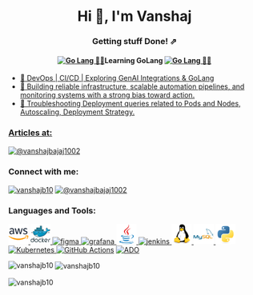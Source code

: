 <!-- <h1 align="center">Hi 👋, I'm Vanshaj</h1>
<h3 align="center"> Getting stuff Done! ⇗ </h3>

[![An image of @vanshajb10's Holopin badges, which is a link to view their full Holopin profile](https://holopin.me/vanshajb10)](https://holopin.io/@vanshajb10)

<p align="left"> <img src="https://komarev.com/ghpvc/?username=vanshajb10&label=Profile%20views&color=0e75b6&style=flat" alt="vanshajb10" /> </p>

- 🚀 DevOps | CI/CD | Exploring GenAI Integrations & GoLang  
- 🎯 Building reliable infrastructure, scalable automation pipelines, and monitoring systems with a strong bias toward action.
- 🚀 Troubleshooting Deployment queries related to Pods and Nodes, Autoscaling, Deployment Strategy.


<h3 align="left">Connect with me:</h3>
<p align="left">
<a href="https://twitter.com/v10027" target="blank"><img align="center" src="https://raw.githubusercontent.com/rahuldkjain/github-profile-readme-generator/master/src/images/icons/Social/twitter.svg" alt="v10027" height="30" width="40" /></a>
<a href="https://linkedin.com/in/vanshaj bajaj" target="blank"><img align="center" src="https://raw.githubusercontent.com/rahuldkjain/github-profile-readme-generator/master/src/images/icons/Social/linked-in-alt.svg" alt="vanshaj bajaj" height="30" width="40" /></a>
<a href="https://www.codechef.com/users/vanshaj10" target="blank"><img align="center" src="https://cdn.jsdelivr.net/npm/simple-icons@3.1.0/icons/codechef.svg" alt="vanshaj10" height="30" width="40" /></a>
<a href="https://www.hackerrank.com/vanshajbajaj1002" target="blank"><img align="center" src="https://raw.githubusercontent.com/rahuldkjain/github-profile-readme-generator/master/src/images/icons/Social/hackerrank.svg" alt="vanshajbajaj1002" height="30" width="40" /></a>
<a href="https://www.leetcode.com/vanshaj10" target="blank"><img align="center" src="https://raw.githubusercontent.com/rahuldkjain/github-profile-readme-generator/master/src/images/icons/Social/leet-code.svg" alt="vanshaj10" height="30" width="40" /></a>
</p>

<h3 align="left">Languages and Tools:</h3>
<p align="left"> 
<a href="https://aws.amazon.com" target="_blank" rel="noreferrer"> <img src="https://raw.githubusercontent.com/devicons/devicon/master/icons/amazonwebservices/amazonwebservices-original-wordmark.svg" alt="aws" width="40" height="40"/> </a> 

<a href="https://www.w3schools.com/cpp/" target="_blank" rel="noreferrer"> <img src="https://raw.githubusercontent.com/devicons/devicon/master/icons/cplusplus/cplusplus-original.svg" alt="cplusplus" width="40" height="40"/> </a> 
<a href="https://www.w3schools.com/css/" target="_blank" rel="noreferrer"> <img src="https://raw.githubusercontent.com/devicons/devicon/master/icons/css3/css3-original-wordmark.svg" alt="css3" width="40" height="40"/> </a> 
<a href="https://www.figma.com/" target="_blank" rel="noreferrer"> <img src="https://www.vectorlogo.zone/logos/figma/figma-icon.svg" alt="figma" width="40" height="40"/> </a> 
<a href="https://www.w3.org/html/" target="_blank" rel="noreferrer"> <img src="https://raw.githubusercontent.com/devicons/devicon/master/icons/html5/html5-original-wordmark.svg" alt="html5" width="40" height="40"/> </a> 
<a href="https://www.java.com" target="_blank" rel="noreferrer"> <img src="https://raw.githubusercontent.com/devicons/devicon/master/icons/java/java-original.svg" alt="java" width="40" height="40"/> </a>  
<a href="https://www.mysql.com/" target="_blank" rel="noreferrer"> <img src="https://raw.githubusercontent.com/devicons/devicon/master/icons/mysql/mysql-original-wordmark.svg" alt="mysql" width="40" height="40"/> </a> 

</p>

<p align="left"> <a href="https://www.credly.com/badges/26dc2502-ccc8-4e93-94ab-6d9d90f5c58a/public_url" target="_blank" rel="noreferrer"> <img src="https://images.credly.com/size/220x220/images/73e4a58b-a8ef-41a3-a7db-9183dd269882/image.png" alt="aws" width="100" height="100"/> </a>
</p>
-->

<h1 align="center">Hi 👋, I'm Vanshaj</h1>
<h3 align="center"> Getting stuff Done! ⇗ </h3>
<h4 align="center"> <a href=""><img src="https://icon.icepanel.io/Technology/svg/Go.svg" alt="Go Lang 🧙‍♂️" width="30" height="30"/></a>Learning GoLang <a href=""><img src="https://icon.icepanel.io/Technology/svg/Go.svg" alt="Go Lang 🧙‍♂️" width="30" height="30"/></h4>

<!--
<p align="left"> <a href="https://github.com/ryo-ma/github-profile-trophy"><img src="https://github-profile-trophy.vercel.app/?username=vanshajb10" alt="vanshajb10" /></a> </p>
-->

- 🚀 DevOps | CI/CD | Exploring GenAI Integrations & GoLang  
- 🎯 Building reliable infrastructure, scalable automation pipelines, and monitoring systems with a strong bias toward action.
- 🚀 Troubleshooting Deployment queries related to Pods and Nodes, Autoscaling, Deployment Strategy.


### Articles at: 
<a href="https://medium.com/@vanshajbajaj1002" target="blank"><img align="center" src="https://raw.githubusercontent.com/rahuldkjain/github-profile-readme-generator/master/src/images/icons/Social/medium.svg" alt="@vanshajbajaj1002" height="30" width="40" /></a>


<h3 align="left">Connect with me:</h3>
<p align="left">
<a href="https://linkedin.com/in/vanshajb10" target="blank"><img align="center" src="https://raw.githubusercontent.com/rahuldkjain/github-profile-readme-generator/master/src/images/icons/Social/linked-in-alt.svg" alt="vanshajb10" height="30" width="40" /></a>
<a href="https://medium.com/@vanshajbajaj1002" target="blank"><img align="center" src="https://raw.githubusercontent.com/rahuldkjain/github-profile-readme-generator/master/src/images/icons/Social/medium.svg" alt="@vanshajbajaj1002" height="30" width="40" /></a>

<!-- ### Coding Profiles
<a href="https://www.codechef.com/users/vanshaj10" target="blank"><img align="center" src="https://cdn.jsdelivr.net/npm/simple-icons@3.1.0/icons/codechef.svg" alt="vanshaj10" height="30" width="40" /></a>
<a href="https://www.hackerrank.com/vanshajbajaj1002" target="blank"><img align="center" src="https://raw.githubusercontent.com/rahuldkjain/github-profile-readme-generator/master/src/images/icons/Social/hackerrank.svg" alt="vanshajbajaj1002" height="30" width="40" /></a>
<a href="https://www.leetcode.com/vanshaj10" target="blank"><img align="center" src="https://raw.githubusercontent.com/rahuldkjain/github-profile-readme-generator/master/src/images/icons/Social/leet-code.svg" alt="vanshaj10" height="30" width="40" /></a>
-->
</p>


<h3 align="left">Languages and Tools:</h3>
<p align="left"> 
  <a href="https://aws.amazon.com" target="_blank" rel="noreferrer"> <img src="https://raw.githubusercontent.com/devicons/devicon/master/icons/amazonwebservices/amazonwebservices-original-wordmark.svg" alt="aws" width="40" height="40"/> </a> 
  <a href="https://www.docker.com/" target="_blank" rel="noreferrer"> <img src="https://raw.githubusercontent.com/devicons/devicon/master/icons/docker/docker-original-wordmark.svg" alt="docker" width="40" height="40"/> </a> 
  <a href="https://www.figma.com/" target="_blank" rel="noreferrer"> <img src="https://www.vectorlogo.zone/logos/figma/figma-icon.svg" alt="figma" width="40" height="40"/> </a> <a href="https://grafana.com" target="_blank" rel="noreferrer"> <img src="https://www.vectorlogo.zone/logos/grafana/grafana-icon.svg" alt="grafana" width="40" height="40"/> </a> 
  <a href="https://www.java.com" target="_blank" rel="noreferrer"> <img src="https://raw.githubusercontent.com/devicons/devicon/master/icons/java/java-original.svg" alt="java" width="40" height="40"/> </a> 
  <a href="https://www.jenkins.io" target="_blank" rel="noreferrer"> <img src="https://www.vectorlogo.zone/logos/jenkins/jenkins-icon.svg" alt="jenkins" width="40" height="40"/> </a> 
  <a href="https://www.linux.org/" target="_blank" rel="noreferrer"> <img src="https://raw.githubusercontent.com/devicons/devicon/master/icons/linux/linux-original.svg" alt="linux" width="40" height="40"/> </a>     <a href="https://www.mysql.com/" target="_blank" rel="noreferrer"> <img src="https://raw.githubusercontent.com/devicons/devicon/master/icons/mysql/mysql-original-wordmark.svg" alt="mysql" width="40" height="40"/> </a> 
  <a href="https://www.python.org" target="_blank" rel="noreferrer"> <img src="https://raw.githubusercontent.com/devicons/devicon/master/icons/python/python-original.svg" alt="python" width="40" height="40"/> </a> 
  <a href=""><img src="https://www.vectorlogo.zone/logos/kubernetes/kubernetes-icon.svg" alt="Kubernetes" width="40" height="40"/> </a>
  <a href=""><img src="https://icon.icepanel.io/Technology/svg/GitHub-Actions.svg" alt="GitHub Actions" width="40" height="40"/></a>
  <a href=""><img src="https://icon.icepanel.io/Technology/svg/Azure-Devops.svg" alt="ADO" width="40" height="40"/></a>
  
 
  
</p>

<p><img align="left" src="https://github-readme-stats.vercel.app/api/top-langs?username=vanshajb10&show_icons=true&locale=en&layout=compact" alt="vanshajb10" /></p>

<p>&nbsp;<img align="center" src="https://github-readme-stats.vercel.app/api?username=vanshajb10&show_icons=true&locale=en" alt="vanshajb10" /></p>

<p><img align="center" src="https://github-readme-streak-stats.herokuapp.com/?user=vanshajb10&" alt="vanshajb10" /></p>

